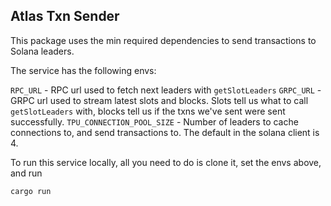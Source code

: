 ## Atlas Txn Sender

This package uses the min required dependencies to send transactions to Solana leaders.

The service has the following envs:

`RPC_URL` - RPC url used to fetch next leaders with `getSlotLeaders`
`GRPC_URL` - GRPC url used to stream latest slots and blocks. Slots tell us what to call `getSlotLeaders` with, blocks tell us if the txns we've sent were sent successfully.
`TPU_CONNECTION_POOL_SIZE` - Number of leaders to cache connections to, and send transactions to. The default in the solana client is 4.

To run this service locally, all you need to do is clone it, set the envs above, and run

`cargo run`